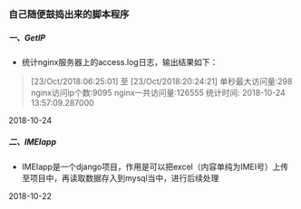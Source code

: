 ### 自己随便鼓捣出来的脚本程序

##### 一、GetIP


* 统计nginx服务器上的access.log日志，输出结果如下：

> [23/Oct/2018:06:25:01] 至 [23/Oct/2018:20:24:21]
> 单秒最大访问量:298
> nginx访问ip个数:9095 
> nginx一共访问量:126555
> 统计时间: 2018-10-24 13:57:09.287000

2018-10-24 



##### 二、IMEIapp

* IMEIapp是一个django项目，作用是可以把excel（内容单纯为IMEI号）上传至项目中，再读取数据存入到mysql当中，进行后续处理

2018-10-22 